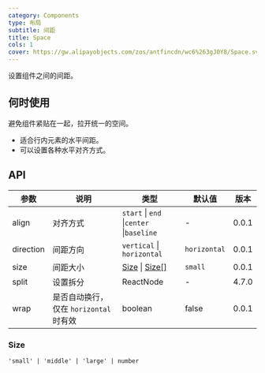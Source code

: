 ```yaml
---
category: Components
type: 布局
subtitle: 间距
title: Space
cols: 1
cover: https://gw.alipayobjects.com/zos/antfincdn/wc6%263gJ0Y8/Space.svg
---
```


设置组件之间的间距。

## 何时使用

避免组件紧贴在一起，拉开统一的空间。

- 适合行内元素的水平间距。
- 可以设置各种水平对齐方式。

## API

| 参数 | 说明 | 类型 | 默认值 | 版本 |
| --- | --- | --- | --- | --- |
| align | 对齐方式 | `start` \| `end` \|`center` \|`baseline` | - | 0.0.1 |
| direction | 间距方向 | `vertical` \| `horizontal` | `horizontal` | 0.0.1 |
| size | 间距大小 | [Size](#Size) \| [Size\[\]](#Size) | `small` | 0.0.1 |
| split | 设置拆分 | ReactNode | - | 4.7.0 |
| wrap | 是否自动换行，仅在 `horizontal` 时有效 | boolean | false | 0.0.1 |

### Size

`'small' | 'middle' | 'large' | number`
